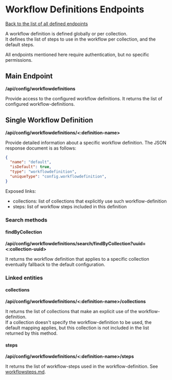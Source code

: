 # Workflow Definitions Endpoints
[Back to the list of all defined endpoints](endpoints.md)

A workflow definition is defined globally or per collection.  
It defines the list of steps to use in the workflow per collection, and the default steps.

All endpoints mentioned here require authentication, but no specific permissions.

## Main Endpoint
**/api/config/workflowdefinitions**   

Provide access to the configured workflow definitions. It returns the list of configured workflow-definitions.

## Single Workflow Definition
**/api/config/workflowdefinitions/<:definition-name>**

Provide detailed information about a specific workflow definition. The JSON response document is as follows:
```json
{
  "name": "default",
  "isDefault": true,
  "type": "workflowdefinition",
  "uniqueType": "config.workflowdefinition",
}
```

Exposed links:
* collections: list of collections that explicitly use such workflow-definition
* steps: list of workflow steps included in this definition

### Search methods
#### findByCollection
**/api/config/workflowdefinitions/search/findByCollection?uuid=<:collection-uuid>**

It returns the workflow definition that applies to a specific collection eventually fallback to the default configuration.

### Linked entities
#### collections
**/api/config/workflowdefinitions/<:definition-name>/collections**

It returns the list of collections that make an explicit use of the workflow-definition.  
If a collection doesn't specify the workflow-definition to be used, the default mapping applies, but this collection is not included in the list returned by this method.

#### steps
**/api/config/workflowdefinitions/<:definition-name>/steps**

It returns the list of workflow-steps used in the workflow-definition. See [workflowsteps.md](workflowsteps.md).

